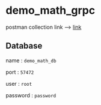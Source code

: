 # demo_math_grpc

postman collection link --> [link](https://github.com/sam-explorex/demo_math_grpc/files/11225920/demo.math.grpc.postman_collection.json.zip)

## Database 
name : `demo_math_db`

port : `57472`

user : `root`

password : `password`
